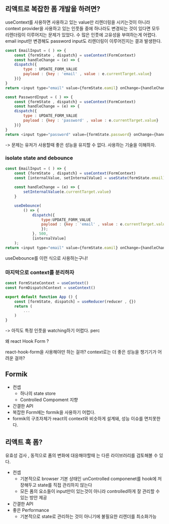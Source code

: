 ## 리액트로 복잡한 폼 개발을 하려면? 

useContext를 사용하면 사용하고 있는 value만 리렌더링을 시키는것이 아니라 context provider을 사용하고 있는 인풋들 중에 하나라도 변경되는 것이 있다면 모두 리렌더링이 이루어지는 문제가 있었다. 수 많은 인풋에 고유성을 부여하는게 어렵다.  email input만 변경해도 password input도 리렌더링이 이루어진지는 결과 발생한다. 

```js
const EmailInput = ( ) => {
	const {formState , dispatch} = useContext(FormContext)
	const handleChange = (e) => {
	dispatch({
		type : UPDATE_FORM_VALUE
		payload : {key : 'email' , value : e.currentTarget.value}
	})}
}
return <input type="email" value={formState.eamil} onChange={handleChange}/>

const PasswordInput = ( ) => {
	const {formState , dispatch} = useContext(FormContext)
	const handleChange = (e) => {
	dispatch({
		type : UPDATE_FORM_VALUE
		payload : {key : 'password' , value : e.currentTarget.value}
	})}
}
return <input type="password" value={formState.password} onChange={handleChange}/>
```

-> 문제는 유저가 사용할때 좋은 성능을 유지할 수 없다. 사용하는 기술을 이해하자. 

### isolate state and debounce 
```js
const EmailInput = ( ) => {
	const {formState , dispatch} = useContext(FormContext)
	const [internalValue, setInternalValue] = useState(formState.email)
		
	const handleChange = (e) => {
		setInternalValue(e.currentTarget.value)
	}

	useDebounce(
		() => {
			dispatch({
				type:UPDATE_FORM_VALUE
				payload : {key : 'email' , value : e.currentTarget.value}
				});
			}, 500,
			[internalValue]
	);
return <input type="email" value={formState.eamil} onChange={handleChange}/>
```
useDebounce를 이런 식으로 사용하는구나!

### 마지막으로 context를 분리하자 
```js
const FormStateContext = useContext()
const FormDispatchContext = useContext()

export default function App () {
	const [formState, dispatch] = useReducer(reducer , {})
	return (
		...
	)
}
```

-> 아직도 특정 인풋을 watching하기 어렵다. perc

왜 react Hook Form ? 


react-hook-form을 사용해야만 하는 걸까? context로는 더 좋은 성능을 챙기기가 어려운 걸까? 



## Formik
- 컨셉
	- 하나의 state store
	- Controlled Compoment 지향
- 간결한 API 
- 복잡한 Form에는 formik을 사용하기 어렵다. 
- formik의 구조자체가 react의 context와 비슷하게 설계돼, 성능 이슈를 면치못한다. 

## 리액트 훅 폼? 
유효성 검사 , 동적으로 폼의 변화에 대응해야할때 는 다른 라이브러리를 검토해볼 수 있다.  

- 컨셉 
	- 기본적으로 browser 기본 상태인 unControlled componenet를 hook에 저장해두고 state를 직접 관리하지 않는다
	- 모든 폼의 요소들이 input만이 있는것이 아니라 controlled하게 잘 관리할 수 있는 방안 제공
- 간결한 API
- 좋은 Performance
	- 기본적으로 state로 관리하는 것이 아니기에 불필요한 리렌더를 최소화가능 
